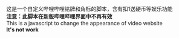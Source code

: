 这是一个自定义哔哩哔哩铭牌和角标的脚本，含有扣1送硬币等娱乐功能<br>
<b>注意：此脚本在新版哔哩哔哩界面中不再有效</b><br>
This is a javascript to change the appearance of video website<br>
<b>It's not work</b><br>